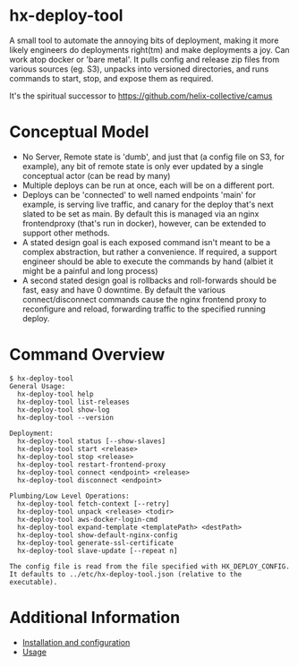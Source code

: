 # hx-deploy-tool

A small tool to automate the annoying bits of deployment, making it more likely engineers do deployments right(tm)
and make deployments a joy. Can work atop docker or 'bare metal'. It pulls config and release zip files from
various sources (eg. S3), unpacks into versioned directories, and runs commands to start, stop, and expose
them as required.

It's the spiritual successor to https://github.com/helix-collective/camus

# Conceptual Model

  - No Server, Remote state is 'dumb', and just that (a config file on S3, for example), any bit of remote state
    is only ever updated by a single conceptual actor (can be read by many)
  - Multiple deploys can be run at once, each will be on a different port.
  - Deploys can be 'connected' to well named endpoints 'main' for example, is serving live traffic, and canary for the   deploy that's next slated to be set as main. By default this is managed via an nginx frontendproxy (that's run in docker), however, can be extended to support other methods.
  - A stated design goal is each exposed command isn't meant to be a complex abstraction, but rather a convenience. If required, a support engineer should be able to execute the commands by hand (albiet it might be a painful and long process)
  - A second stated design goal is rollbacks and roll-forwards should be fast, easy and have 0 downtime. By default the various connect/disconnect commands cause the nginx frontend proxy to reconfigure and reload, forwarding traffic to the specified running deploy.

# Command Overview

```
$ hx-deploy-tool
General Usage:
  hx-deploy-tool help
  hx-deploy-tool list-releases
  hx-deploy-tool show-log
  hx-deploy-tool --version

Deployment:
  hx-deploy-tool status [--show-slaves]
  hx-deploy-tool start <release>
  hx-deploy-tool stop <release>
  hx-deploy-tool restart-frontend-proxy
  hx-deploy-tool connect <endpoint> <release>
  hx-deploy-tool disconnect <endpoint>

Plumbing/Low Level Operations:
  hx-deploy-tool fetch-context [--retry]
  hx-deploy-tool unpack <release> <todir>
  hx-deploy-tool aws-docker-login-cmd
  hx-deploy-tool expand-template <templatePath> <destPath>
  hx-deploy-tool show-default-nginx-config
  hx-deploy-tool generate-ssl-certificate
  hx-deploy-tool slave-update [--repeat n]

The config file is read from the file specified with HX_DEPLOY_CONFIG.
It defaults to ../etc/hx-deploy-tool.json (relative to the executable).
```

# Additional Information

- [Installation and configuration](docs/installation.md)
- [Usage](docs/help.md)

